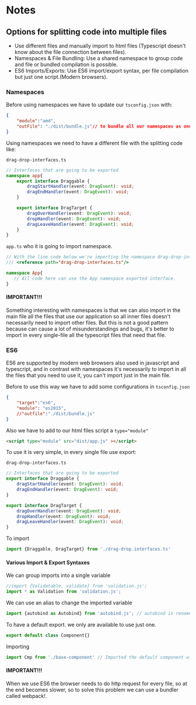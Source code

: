 # Notes

## Options for splitting code into multiple files

- Use different files and manually import to html files (Typescript doesn't know about the file connection between files).
- Namespaces & File Bundling: Use a shared namespace to group code and file or bundled compilation is possible.
- ES6 Imports/Exports: Use ES6 import/export syntax, per file compilation but just one script.(Modern browsers).

 ### Namespaces

Before using namespaces we have to update our `tsconfig.json` with:

```json
{
    "module":"amd",
    "outFile": "./dist/bundle.js"// to bundle all our namespaces as one
}
```

 Using namespaces we need to have a different file with the splitting code like:

`drag-drop-interfaces.ts`
```typescript
// Interfaces that are going to be exported
namespace app{
    export interface Draggable {
        dragStartHandler(event: DragEvent): void;
        dragEndHandler(event: DragEvent): void;
    }

    export interface DragTarget {
        dragOverHandler(event: DragEvent): void;
        dropHandler(event: DragEvent): void;
        dragLeaveHandler(event: DragEvent): void;
    }
}
 ```
`app.ts` who it is going to import namespace.
 ```typescript
 // With the line code below we're importing the namespace drag-drop-interfaces
 /// <reference path="drag-drop-interfaces.ts"/>
 
namespace App{
    // All code here can use the App namespace exported interface.
}
 ```
#### IMPORTANT!!!

Something interesting with namespaces is that we can also import in the main file all the files that use our application so all inner files doesn't necessarily need to import other files. But this is not a good pattern because can cause a lot of misunderstandings and bugs, it's better to import in every single-file all the typescript files that need that file.

### ES6

ES6 are supported by modern web browsers also used in javascript and typescript, and in contrast with namespaces it's necessarily to import in all the files that you need to use it, you can't import just in the main file.

Before to use this way we have to add some configurations in `tsconfig.json`

```json
{
    "target":"es6",
    "module": "es2015",
    //"outfile":"./dist/bundle.js"
}
```

Also we have to add to our html files script a `type="module"`

```html
<script type="module" src="dist/app.js" ></script>
```



To use it is very simple, in every single file use export:

`drag-drop-interfaces.ts`
```typescript
// Interfaces that are going to be exported
export interface Draggable {
    dragStartHandler(event: DragEvent): void;
    dragEndHandler(event: DragEvent): void;
}

export interface DragTarget {
    dragOverHandler(event: DragEvent): void;
    dropHandler(event: DragEvent): void;
    dragLeaveHandler(event: DragEvent): void;
}
 ```
To import

```typescript
import {Draggable, DragTarget} from './drag-drop.interfaces.ts'
```

#### Various Import & Export Syntaxes

We can group imports into a single variable

```typescript
//import {Validatable, validate} from 'validation.js';
import * as Validation from 'validation.js';
```

We can use an alias to change the imported variable

```typescript
import {autobind as Autobind} from 'autobind.js'; // autobind is renamed to Autobind
```

To have a default export. we only are available to use just one.

```typescript
export default class Component{}
```

Importing

```typescript
import Cmp from './base-component' // Imported the default component without curly braces.
```

#### IMPORTANT!!!

When we use ES6 the browser needs to do http request for every file, so at the end becomes slower, so to solve this problem we can use a bundler called webpack!.